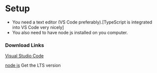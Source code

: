 # Setup
- You need a text editor (VS Code preferably).[TypeScript is integrated into VS Code very nicely]
- You also need to have node js installed on you computer.

### Download Links
[Visual Studio Code](https://code.visualstudio.com)

[node js](https://nodejs.org/en/) Get the LTS version